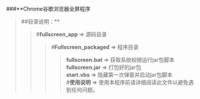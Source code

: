 ###**Chrome谷歌浏览器全屏程序  
>##目录说明：**  
>>#**fullscreen_app** => 源码目录  
>>>#**Fullscreen_packaged** => 程序目录  
>>>>**fullscreen.bat** => 获取系统权限运行jar包脚本  
>>>>**fullscreen.jar** => 打包好的jar包  
>>>>**start.vbs** => 隐藏第一次弹窗并启动jar包脚本  
>>>#**使用说明** => 使用本程序前请详细阅读此文件以避免遇到任何问题。
